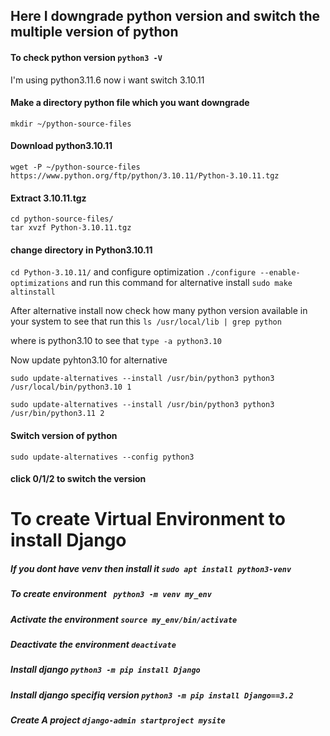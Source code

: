 ## Here I downgrade python version and switch the multiple version of python
#### To check python version `python3 -V`

I'm using python3.11.6 now i want switch 3.10.11
#### Make a directory python file which you want downgrade 
`mkdir ~/python-source-files`

#### Download python3.10.11 
`wget -P ~/python-source-files https://www.python.org/ftp/python/3.10.11/Python-3.10.11.tgz`


#### Extract 3.10.11.tgz 
```
cd python-source-files/
tar xvzf Python-3.10.11.tgz

```
#### change directory in Python3.10.11 
`cd Python-3.10.11/` and configure optimization `./configure --enable-optimizations`
and run this command for alternative install `sudo make altinstall`

 After alternative install now check how many python version available in your system to see that 
 run this `ls /usr/local/lib | grep python`
 
 where is python3.10 to see that `type -a python3.10`
 
 Now update pyhton3.10 for alternative 
 ```
 sudo update-alternatives --install /usr/bin/python3 python3 /usr/local/bin/python3.10 1
 
 sudo update-alternatives --install /usr/bin/python3 python3 /usr/bin/python3.11 2

 ```
#### Switch version of python 
```
sudo update-alternatives --config python3

```

#### click 0/1/2 to switch the version

# To create Virtual Environment to install Django 

##### If you dont have venv then install it  `sudo apt install python3-venv`

##### To create environment                  ` python3 -m venv my_env`

##### Activate the environment               `source my_env/bin/activate`

##### Deactivate the environment             `deactivate `
 
##### Install django                         `python3 -m pip install Django`

##### Install django specifiq version        `python3 -m pip install Django==3.2`

##### Create A project                       `django-admin startproject mysite`
 




